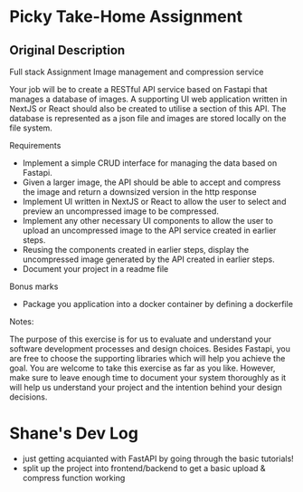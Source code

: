 # Picky Take-Home Assignment

## Original  Description
Full stack Assignment
Image management and compression service

Your job will be to create a RESTful API service based on Fastapi that manages a database of images. A supporting UI web application written in NextJS or React should also be created to utilise a section of this API. The database is represented as a json file and images are stored locally on the file system.

Requirements
- Implement a simple CRUD interface for managing the data based on Fastapi.
- Given a larger image, the API should be able to accept and compress the image and return a downsized version in the http response
- Implement UI written in NextJS or React to allow the user to select and preview an uncompressed image to be compressed.
- Implement any other necessary UI components to allow the user to upload an uncompressed image to the API service created in earlier steps.
- Reusing the components created in earlier steps, display the uncompressed image generated by the API created in earlier steps.
- Document your project in a readme file

Bonus marks
- Package you application into a docker container by defining a dockerfile

Notes:

The purpose of this exercise is for us to evaluate and understand your software development processes and design choices. Besides Fastapi, you are free to choose the supporting libraries which will help you achieve the goal. You are welcome to take this exercise as far as you like. However, make sure to leave enough time to document your system thoroughly as it will help us understand your project and the intention behind your design decisions.


# Shane's Dev Log

- just getting acquianted with FastAPI by going through the basic tutorials!
- split up the project into frontend/backend to get a basic upload & compress function working
